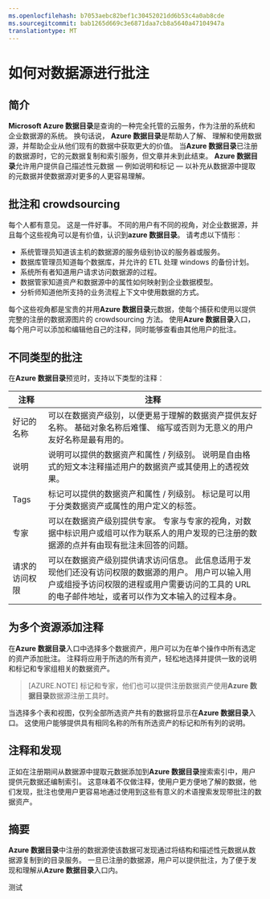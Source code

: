 ```yaml
---
ms.openlocfilehash: b7053aebc82bef1c30452021dd6b53c4a0ab8cde
ms.sourcegitcommit: bab1265d669c3e6871daa7cb8a5640a47104947a
translationtype: MT
---
```

<properties
   pageTitle="如何对数据源进行批注"
   description="如何文章突出显示批注在 Azure 数据目录，包括友好名称、 标签、 说明和专家的数据资产的方式。"
   services="data-catalog"
   documentationCenter=""
   authors="steelanddata"
   manager="NA"
   editor=""
   tags=""/>
<tags
   ms.service="data-catalog"
   ms.devlang="NA"
   ms.topic="article"
   ms.tgt_pltfrm="NA"
   ms.workload="data-catalog"
   ms.date="08/17/2015"
   ms.author="maroche"/>


# 如何对数据源进行批注

## 简介
**Microsoft Azure 数据目录**是查询的一种完全托管的云服务，作为注册的系统和企业数据源的系统。 换句话说， **Azure 数据目录**是帮助人了解、 理解和使用数据源，并帮助企业从他们现有的数据中获取更大的价值。 当**Azure 数据目录**已注册的数据源时，它的元数据复制和索引服务，但文章并未到此结束。 **Azure 数据目录**允许用户提供自己描述性元数据 — 例如说明和标记 — 以补充从数据源中提取的元数据并使数据源对更多的人更容易理解。

## 批注和 crowdsourcing
每个人都有意见。 这是一件好事。
不同的用户有不同的视角，对企业数据源，并且每个这些视角可以是有价值，认识到**azure 数据目录**。 请考虑以下情形︰

* 系统管理员知道该主机的数据源的服务级别协议的服务器或服务。
* 数据库管理员知道每个数据库，并允许的 ETL 处理 windows 的备份计划。
* 系统所有者知道用户请求访问数据源的过程。
* 数据管家知道资产和数据源中的属性如何映射到企业数据模型。
* 分析师知道他所支持的业务流程上下文中使用数据的方式。

每个这些视角都是宝贵的并用**Azure 数据目录**元数据，使每个捕获和使用以提供完整的注册的数据源图片的 crowdsourcing 方法。 使用**Azure 数据目录**入口，每个用户可以添加和编辑他自己的注释，同时能够查看由其他用户的批注。

## 不同类型的批注
在**Azure 数据目录**预览时，支持以下类型的注释︰

| 注释     | 注释                                                                                                                                                                                                                                                                                                                                                           |
|----------------|-----------------------------------------------------------------------------------------------------------------------------------------------------------------------------------------------------------------------------------------------------------------------------------------------------------------------------------------------------------------|
| 好记的名称  | 可以在数据资产级别，以便更易于理解的数据资产提供友好名称。 基础对象名称后难懂、 缩写或否则为无意义的用户友好名称是最有用的。                                                                                                                            |
| 说明    | 说明可以提供的数据资产和属性 / 列级别。 说明是自由格式的短文本注释描述用户的数据资产或其使用上的透视效果。                                                                                                                                                              |
| Tags           | 标记可以提供的数据资产和属性 / 列级别。 标记是可以用于分类数据资产或属性的用户定义的标签。                                                                                                                                                                                                    |
| 专家        | 可以在数据资产级别提供专家。 专家与专家的视角，对数据中标识用户或组可以作为联系人的用户发现的已注册的数据源的点并有由现有批注未回答的问题。                                                                              |
| 请求的访问权限 | 可以在数据资产级别提供请求访问信息。 此信息适用于发现他们还没有访问权限的数据源的用户。 用户可以输入用户或组授予访问权限的进程或用户需要访问的工具的 URL 的电子邮件地址，或者可以作为文本输入的过程本身。 |

## 为多个资源添加注释
在**Azure 数据目录**入口中选择多个数据资产，用户可以为在单个操作中所有选定的资产添加批注。 注释将应用于所选的所有资产，轻松地选择并提供一致的说明和标记和专家组相关的数据资产。

> [AZURE.NOTE] 标记和专家，他们也可以提供注册数据资产使用**Azure 数据目录**数据源注册工具时。

当选择多个表和视图，仅列全部所选资产共有的数据将显示在**Azure 数据目录**入口。 这使用户能够提供具有相同名称的所有所选资产的标记和所有列的说明。

## 注释和发现
正如在注册期间从数据源中提取元数据添加到**Azure 数据目录**搜索索引中，用户提供元数据还编制索引。 这意味着不仅做注释，使用户更方便地了解的数据，他们发现，批注也使用户更容易地通过使用到这些有意义的术语搜索发现带批注的数据资产。

## 摘要
**Azure 数据目录**中注册的数据源使该数据可发现通过将结构和描述性元数据从数据源复制到的目录服务。 一旦已注册的数据源，用户可以提供批注，为了便于发现和理解从**Azure 数据目录**入口内。

测试
